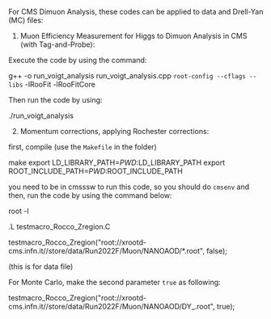 For CMS Dimuon Analysis, these codes can be applied to data and Drell-Yan (MC) files:

1) Muon Efficiency Measurement for Higgs to Dimuon Analysis in CMS (with Tag-and-Probe):

Execute the code by using the command: 

g++ -o run_voigt_analysis run_voigt_analysis.cpp `root-config --cflags --libs` -lRooFit -lRooFitCore

Then run the code by using: 

./run_voigt_analysis 

2) Momentum corrections, applying Rochester corrections:

first, compile (use the `Makefile` in the folder)

make
export LD_LIBRARY_PATH=$PWD:$LD_LIBRARY_PATH
export ROOT_INCLUDE_PATH=$PWD:$ROOT_INCLUDE_PATH

you need to be in cmsssw to run this code, so you should do `cmsenv` and then, run the code by using the command below: 

root -l

.L testmacro_Rocco_Zregion.C

testmacro_Rocco_Zregion("root://xrootd-cms.infn.it//store/data/Run2022F/Muon/NANOAOD/*.root", false); 

(this is for data file)

For Monte Carlo, make the second parameter `true` as following: 

testmacro_Rocco_Zregion("root://xrootd-cms.infn.it//store/data/Run2022F/Muon/NANOAOD/DY_.root", true); 
